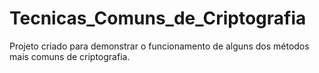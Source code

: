 # Tecnicas_Comuns_de_Criptografia
Projeto criado para demonstrar o funcionamento de alguns dos métodos mais comuns de criptografia.
